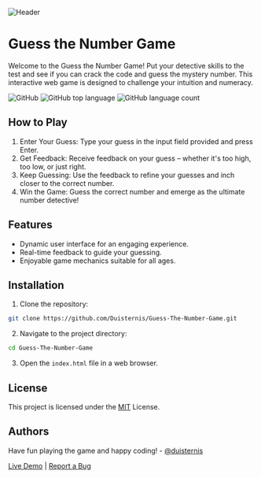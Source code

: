 ![Header](.images/github-header-image.png)

# Guess the Number Game

Welcome to the Guess the Number Game! Put your detective skills to the test and see if you can crack the code and guess the mystery number. This interactive web game is designed to challenge your intuition and numeracy.

![GitHub](https://img.shields.io/github/license/duisternis/guess-the-number-game?style=for-the-badge)
![GitHub top language](https://img.shields.io/github/languages/top/duisternis/Guess-The-Number-Game?style=for-the-badge)
![GitHub language count](https://img.shields.io/github/languages/count/duisternis/Guess-The-Number-Game?style=for-the-badge)

## How to Play

1. Enter Your Guess: Type your guess in the input field provided and press Enter.
1. Get Feedback: Receive feedback on your guess – whether it's too high, too low, or just right.
1. Keep Guessing: Use the feedback to refine your guesses and inch closer to the correct number.
1. Win the Game: Guess the correct number and emerge as the ultimate number detective!

## Features

- Dynamic user interface for an engaging experience.
- Real-time feedback to guide your guessing.
- Enjoyable game mechanics suitable for all ages.

## Installation

1. Clone the repository:

```bash
git clone https://github.com/Duisternis/Guess-The-Number-Game.git
```

2. Navigate to the project directory:

```bash
cd Guess-The-Number-Game
```

3. Open the `index.html` file in a web browser.

## License

This project is licensed under the [MIT](LICENSE) License.

## Authors

Have fun playing the game and happy coding! - [@duisternis](https://www.github.com/duisternis)

[Live Demo](https://duisternis.github.io/Guess-The-Number-Game/) | [Report a Bug](https://github.com/your-username/your-repo-name/issues)
